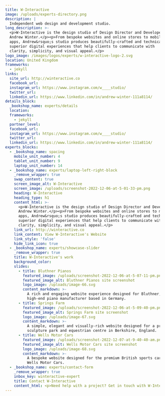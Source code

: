 ```yaml
---
title: W-Interactive
image: /uploads/experts-directory.png
description: |
  Independent web design and development studio.
long_description: >-
  <p>W-Interactive is the design studio of Design Director and Developer
  Andrew Winter.</p><p>From bespoke websites and online stores to mobile
  apps, Andrew&rsquo;s studio produces beautifully-crafted and technically
  superior digital experiences that help clients to communicate with
  clarity, simplicity, and visual appeal.</p>
logo_image: /images/logos/experts/w-interactive-logo-2.svg
location: United Kingdom
frameworks:
  - jekyll
links:
  site_url: http://winteractive.co
  facebook_url:
  instagram_url: https://www.instagram.com/w____studio/
  twitter_url:
  linkedin_url: https://www.linkedin.com/in/andrew-winter-111a8114/
details_block:
  _bookshop_name: experts/details
  location: 
  frameworks:
    - jekyll
  partner_level:
  facebook_url:
  instagram_url: https://www.instagram.com/w____studio/
  twitter_url:
  linkedin_url: https://www.linkedin.com/in/andrew-winter-111a8114/
experts_blocks:
  - _bookshop_name: spacing
    mobile_unit_number: 4
    tablet_unit_number: 9
    laptop_unit_number: 14
  - _bookshop_name: experts/laptop-left-right-block
    _remove_wrapper: true
    swap_content: true
    screen_image_alt: W-Interactive
    screen_image: /uploads/screenshot-2022-12-06-at-5-01-33-pm.png
    heading: W-Interactive
    heading_type: h1
    content_html: >-
      <p>W-Interactive is the design studio of Design Director and Developer
      Andrew Winter.</p><p>From bespoke websites and online stores to mobile
      apps, Andrew&rsquo;s studio produces beautifully-crafted and technically
      superior digital experiences that help clients to communicate with
      clarity, simplicity, and visual appeal.</p>
    link_url: http://winteractive.co
    link_content: View W-Interactive's Website
    link_style: 'false'
    hide_link_icon: true
  - _bookshop_name: experts/showcase-slider
    _remove_wrapper: true
    title: W-Interactive's work
    background_color:
    slides:
      - title: Bluthner Pianos
        featured_image: /uploads/screenshot-2022-12-06-at-5-07-11-pm.png
        featured_image_alt: Bluthner Pianos site screenshot
        logo_image: /uploads/image-66.svg
        content_markdown: >-
          A rich and engaging website experience designed for Bluthner, a
          high-end piano manufacturer based in Germany.
      - title: Springs Farm
        featured_image: /uploads/screenshot-2022-12-06-at-5-09-40-pm.png
        featured_image_alt: Springs Farm site screenshot
        logo_image: /uploads/image-67.svg
        content_markdown: >-
          A simple, elegant and visually-rich website designed for a private
          sculpture park and equestrian centre in Berkshire, England.
      - title: Wells Motor Cars
        featured_image: /uploads/screenshot-2022-12-07-at-9-40-40-am.png
        featured_image_alt: Wells Motor Cars site screenshot
        logo_image: /uploads/image-68.svg
        content_markdown: >-
          A bespoke website designed for the premium British sports car company
          Wells Motor Cars.
  - _bookshop_name: experts/contact-form
    _remove_wrapper: true
    inbox_key: winteractive-expert
    title: Contact W-Interactive
    content_html: <p>Need help with a project? Get in touch with W-Interactive.&nbsp;</p>
---
```

